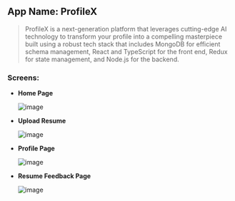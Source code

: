 ## **App Name: ProfileX**

> ProfileX is a next-generation platform that leverages cutting-edge AI technology to transform your profile into a compelling masterpiece built using a robust tech stack that includes MongoDB for efficient schema management, React and TypeScript for the front end, Redux for state management, and Node.js for the backend.

### Screens:

-   **Home Page**

    ![image](https://github.com/rajraii/resumeAnalyser/assets/71391631/bf14e363-0c06-49f4-b310-66227d13ba7b)


-   **Upload Resume**

    ![image](https://github.com/rajraii/resumeAnalyser/assets/71391631/d81e9c9c-69f6-4fab-8bd8-fa6f38be439f)


-   **Profile Page**

    ![image](https://github.com/rajraii/resumeAnalyser/assets/71391631/4cfaf3b8-e1a7-450b-8617-c481e809d569)


-   **Resume Feedback Page**

    ![image](https://github.com/rajraii/resumeAnalyser/assets/71391631/0248c8e3-014f-42e1-bce6-a37153044288)

